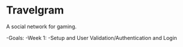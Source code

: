 # Travelgram
A social network for gaming.

-Goals:
-Week 1: 
-Setup and User Validation/Authentication and Login 
